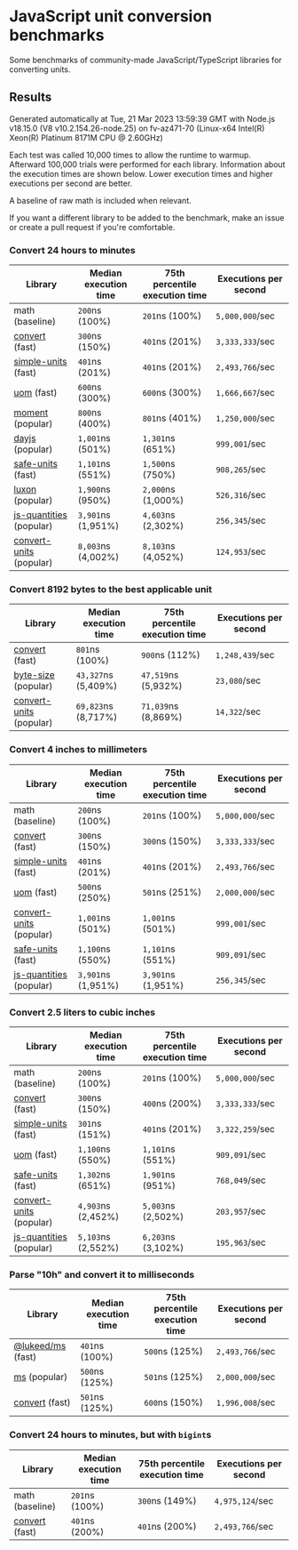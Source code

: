 # JavaScript unit conversion benchmarks

Some benchmarks of community-made JavaScript/TypeScript libraries for converting units.

## Results

<!-- beginblock(results) -->

Generated automatically at Tue, 21 Mar 2023 13:59:39 GMT with Node.js v18.15.0 (V8 v10.2.154.26-node.25) on fv-az471-70 (Linux-x64 Intel(R) Xeon(R) Platinum 8171M CPU @ 2.60GHz)

Each test was called 10,000 times to allow the runtime to warmup.
Afterward 100,000 trials were performed for each library.
Information about the execution times are shown below.
Lower execution times and higher executions per second are better.

A baseline of raw math is included when relevant.

If you want a different library to be added to the benchmark, make an issue or create a pull request if you're comfortable.

### Convert 24 hours to minutes

| Library                                                            | Median execution time | 75th percentile execution time | Executions per second |
| ------------------------------------------------------------------ | --------------------- | ------------------------------ | --------------------- |
| math (baseline)                                                    | `200`ns (100%)        | `201`ns (100%)                 | `5,000,000`/sec       |
| [convert](https://npmjs.com/package/convert) (fast)                | `300`ns (150%)        | `401`ns (201%)                 | `3,333,333`/sec       |
| [simple-units](https://npmjs.com/package/simple-units) (fast)      | `401`ns (201%)        | `401`ns (201%)                 | `2,493,766`/sec       |
| [uom](https://npmjs.com/package/uom) (fast)                        | `600`ns (300%)        | `600`ns (300%)                 | `1,666,667`/sec       |
| [moment](https://npmjs.com/package/moment) (popular)               | `800`ns (400%)        | `801`ns (401%)                 | `1,250,000`/sec       |
| [dayjs](https://npmjs.com/package/dayjs) (popular)                 | `1,001`ns (501%)      | `1,301`ns (651%)               | `999,001`/sec         |
| [safe-units](https://npmjs.com/package/safe-units) (fast)          | `1,101`ns (551%)      | `1,500`ns (750%)               | `908,265`/sec         |
| [luxon](https://npmjs.com/package/luxon) (popular)                 | `1,900`ns (950%)      | `2,000`ns (1,000%)             | `526,316`/sec         |
| [js-quantities](https://npmjs.com/package/js-quantities) (popular) | `3,901`ns (1,951%)    | `4,603`ns (2,302%)             | `256,345`/sec         |
| [convert-units](https://npmjs.com/package/convert-units) (popular) | `8,003`ns (4,002%)    | `8,103`ns (4,052%)             | `124,953`/sec         |

### Convert 8192 bytes to the best applicable unit

| Library                                                            | Median execution time | 75th percentile execution time | Executions per second |
| ------------------------------------------------------------------ | --------------------- | ------------------------------ | --------------------- |
| [convert](https://npmjs.com/package/convert) (fast)                | `801`ns (100%)        | `900`ns (112%)                 | `1,248,439`/sec       |
| [byte-size](https://npmjs.com/package/byte-size) (popular)         | `43,327`ns (5,409%)   | `47,519`ns (5,932%)            | `23,080`/sec          |
| [convert-units](https://npmjs.com/package/convert-units) (popular) | `69,823`ns (8,717%)   | `71,039`ns (8,869%)            | `14,322`/sec          |

### Convert 4 inches to millimeters

| Library                                                            | Median execution time | 75th percentile execution time | Executions per second |
| ------------------------------------------------------------------ | --------------------- | ------------------------------ | --------------------- |
| math (baseline)                                                    | `200`ns (100%)        | `201`ns (100%)                 | `5,000,000`/sec       |
| [convert](https://npmjs.com/package/convert) (fast)                | `300`ns (150%)        | `300`ns (150%)                 | `3,333,333`/sec       |
| [simple-units](https://npmjs.com/package/simple-units) (fast)      | `401`ns (201%)        | `401`ns (201%)                 | `2,493,766`/sec       |
| [uom](https://npmjs.com/package/uom) (fast)                        | `500`ns (250%)        | `501`ns (251%)                 | `2,000,000`/sec       |
| [convert-units](https://npmjs.com/package/convert-units) (popular) | `1,001`ns (501%)      | `1,001`ns (501%)               | `999,001`/sec         |
| [safe-units](https://npmjs.com/package/safe-units) (fast)          | `1,100`ns (550%)      | `1,101`ns (551%)               | `909,091`/sec         |
| [js-quantities](https://npmjs.com/package/js-quantities) (popular) | `3,901`ns (1,951%)    | `3,901`ns (1,951%)             | `256,345`/sec         |

### Convert 2.5 liters to cubic inches

| Library                                                            | Median execution time | 75th percentile execution time | Executions per second |
| ------------------------------------------------------------------ | --------------------- | ------------------------------ | --------------------- |
| math (baseline)                                                    | `200`ns (100%)        | `201`ns (100%)                 | `5,000,000`/sec       |
| [convert](https://npmjs.com/package/convert) (fast)                | `300`ns (150%)        | `400`ns (200%)                 | `3,333,333`/sec       |
| [simple-units](https://npmjs.com/package/simple-units) (fast)      | `301`ns (151%)        | `401`ns (201%)                 | `3,322,259`/sec       |
| [uom](https://npmjs.com/package/uom) (fast)                        | `1,100`ns (550%)      | `1,101`ns (551%)               | `909,091`/sec         |
| [safe-units](https://npmjs.com/package/safe-units) (fast)          | `1,302`ns (651%)      | `1,901`ns (951%)               | `768,049`/sec         |
| [convert-units](https://npmjs.com/package/convert-units) (popular) | `4,903`ns (2,452%)    | `5,003`ns (2,502%)             | `203,957`/sec         |
| [js-quantities](https://npmjs.com/package/js-quantities) (popular) | `5,103`ns (2,552%)    | `6,203`ns (3,102%)             | `195,963`/sec         |

### Parse "10h" and convert it to milliseconds

| Library                                                   | Median execution time | 75th percentile execution time | Executions per second |
| --------------------------------------------------------- | --------------------- | ------------------------------ | --------------------- |
| [@lukeed/ms](https://npmjs.com/package/@lukeed/ms) (fast) | `401`ns (100%)        | `500`ns (125%)                 | `2,493,766`/sec       |
| [ms](https://npmjs.com/package/ms) (popular)              | `500`ns (125%)        | `501`ns (125%)                 | `2,000,000`/sec       |
| [convert](https://npmjs.com/package/convert) (fast)       | `501`ns (125%)        | `600`ns (150%)                 | `1,996,008`/sec       |

### Convert 24 hours to minutes, but with `bigint`s

| Library                                             | Median execution time | 75th percentile execution time | Executions per second |
| --------------------------------------------------- | --------------------- | ------------------------------ | --------------------- |
| math (baseline)                                     | `201`ns (100%)        | `300`ns (149%)                 | `4,975,124`/sec       |
| [convert](https://npmjs.com/package/convert) (fast) | `401`ns (200%)        | `401`ns (200%)                 | `2,493,766`/sec       |

<!-- endblock(results) -->
